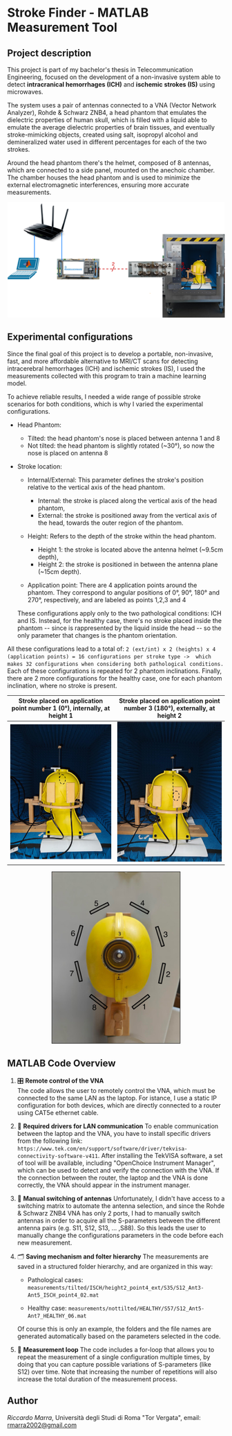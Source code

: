 # Stroke Finder - MATLAB Measurement Tool
## Project description
This project is part of my bachelor's thesis in Telecommunication Engineering, focused on the development of a non-invasive system able to detect **intracranical hemorrhages (ICH)**  and **ischemic strokes (IS)** using microwaves.

The system uses a pair of antennas connected to a VNA (Vector Network Analyzer), Rohde & Schwarz ZNB4, a head phantom that emulates the dielectric properties of human skull, which is filled with a liquid able to emulate the average dielectric properties of brain tissues, and eventually stroke-mimicking objects, created using salt, isopropyl alcohol and demineralized water used in different percentages for each of the two strokes.

Around the head phantom there's the helmet, composed of 8 antennas, which are connected to a side panel, mounted on the anechoic chamber.
The chamber houses the head phantom and is used to minimize the external electromagnetic interferences, ensuring more accurate measurements.

![System schema](images/systemSchema.png)  


## Experimental configurations
Since the final goal of this project is to develop a portable, non-invasive, fast, and more affordable alternative to MRI/CT scans for detecting intracerebral hemorrhages (ICH) and ischemic strokes (IS), I used the measurements collected with this program to train a machine learning model.

To achieve reliable results, I needed a wide range of possible stroke scenarios for both conditions, which is why I varied the experimental configurations.

- Head Phantom:  
	- Tilted: the head phantom's nose is placed between antenna 1 and 8
     - Not tilted: the head phantom is slightly rotated (~30°), so now the nose is placed on antenna 8
-  Stroke location:
	- Internal/External: This parameter defines the stroke's position relative to the vertical axis of the head phantom. 
		-  Internal: the stroke is placed along the vertical axis of the head phantom, 
		-  External: the stroke is positioned away from the vertical axis of the head, towards the outer region of the phantom.
	- Height: Refers to the depth of the stroke within the head phantom. 
		- Height 1: the stroke is located above the antenna helmet (~9.5cm depth), 
		- Height 2: the stroke is positioned in between the antenna plane (~15cm depth). 
		
	- Application point: There are 4 application points around the phantom. They correspond to angular positions of 0°, 90°, 180° and 270°, respectively, and are labeled as points 1,2,3 and 4
		
	These configurations apply only to the two pathological conditions: ICH and IS. Instead, for the healthy case, there's no stroke placed inside the phantom -- since is rappresented by the liquid inside the head -- so the only parameter that changes is the phantom orientation.

All these configurations lead to a total of:
`2 (ext/int) x 2 (heights) x 4 (application points) = 16 configurations per stroke type ->  which makes 32 configurations when considering both pathological conditions.`
Each of these configurations is repeated for 2 phantom inclinations.
Finally, there are 2 more configurations for the healthy case, one for each phantom inclination, where no stroke is present.



| Stroke placed on application point number 1 (0°), internally, at height 1 | Stroke placed on application point number 3 (180°), externally, at height 2 |
|------------------|------------------|
| <img src="images/firstexample.jpg" alt="Phantom" width="400"/> | <img src="images/secondexample.jpg" alt="Phantom" width="400"/> |

<div align="center">
<img src="images/phantom_ant_config.png" alt="Phantom" width="300"/>
</div>


##  MATLAB Code Overview
1) 🎛️ **Remote control of the VNA**   
The code allows the user to remotely control the VNA, which must be connected to the same LAN as the laptop.
For istance, I use a static IP configuration for both devices, which are directly connected to a router using CAT5e ethernet cable.
2) 🧩 **Required drivers for LAN communication** 
To enable communication between the laptop and the VNA, you have to install specific drivers from the following link: `https://www.tek.com/en/support/software/driver/tekvisa-connectivity-software-v411`.
After installing the TekVISA software, a set of tool will be available, including "OpenChoice Instrument Manager", which can be used to detect and verify the connection with the VNA. If the connection between the router, the laptop and the VNA is done correctly, the VNA should appear in the instrument manager.

3) 📡 **Manual switching of antennas**
Unfortunately, I didn't have access to a switching matrix to automate the antenna selection, and since the Rohde & Schwarz ZNB4 VNA has only 2 ports, I had to manually switch antennas in order to acquire all the S-parameters between the different antenna pairs (e.g. S11, S12, S13, ... ,S88). 
So this leads the user to manually change the configurations parameters in the code before each new measurement.
4) 🗂️ **Saving mechanism and folter hierarchy** 
The measurements are saved in a structured folder hierarchy, and are organized in this way:
	- Pathological cases: `measurements/tilted/ISCH/height2_point4_ext/S35/S12_Ant3-Ant5_ISCH_point4_02.mat`

	- Healthy case: `measurements/nottilted/HEALTHY/S57/S12_Ant5-Ant7_HEALTHY_06.mat`
	
	Of course this is only an example, the folders and the file names are generated automatically based on the parameters selected in the code. 

5) 🔁 **Measurement loop**
The code includes a for-loop that allows you to repeat the measurement of a single configuration multiple times, by doing that you can capture possible variations of S-parameters (like S12) over time.
Note that increasing the number of repetitions will also increase the total duration of the measurement process.

## Author
*Riccardo Marra*,
 Università degli Studi di Roma "Tor Vergata",
 email: rmarra2002@gmail.com







